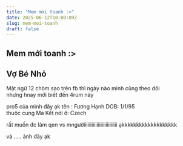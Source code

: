 ```yaml
---
title: "Mem mới toanh :>"
date: 2025-06-12T10:00:09Z
slug: mem-moi-toanh
draft: false
---
```


## Mem mới toanh :>

## Vợ Bé Nhỏ

Mật ngữ 12 chòm sao trên fb thì ngày nào mình cũng theo dõi  
nhưng hnay mới biết đến 4rum này 

pro5 của mình đây ạk 
tên : Fương Hạnh 
DOB: 1/1/95  
thuộc cung Ma Kết 
nơi ở: Czech 

rất muốn đc làm  qen vs mngườiiiiiiiiiiiiiiiiiiiiiiiiii ạkkkkkkkkkkkkkkkkkkk  

và ..... ảnh đây ạk